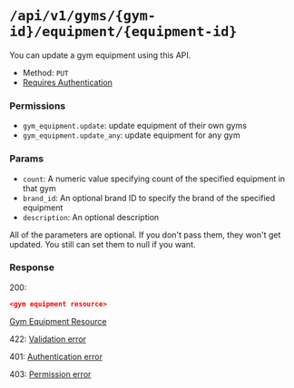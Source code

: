# `/api/v1/gyms/{gym-id}/equipment/{equipment-id}`
You can update a gym equipment using this API.

- Method: `PUT`
- [Requires Authentication](../../auth/login.md#how-to-use-api-token)

### Permissions

- `gym_equipment.update`: update equipment of their own gyms
- `gym_equipment.update_any`: update equipment for any gym

### Params

- `count`: A numeric value specifying count of the specified equipment in that gym
- `brand_id`: An optional brand ID to specify the brand of the specified equipment
- `description`: An optional description

All of the parameters are optional. If you don't pass them, they won't get updated.
You still can set them to null if you want.

### Response

200:
```json
<gym equipment resource>
```

[Gym Equipment Resource](../../resources/gym_equipment.md)

422: [Validation error](../../validation-errors.md)

401: [Authentication error](../../authentication-errors.md)

403: [Permission error](../../permission-errors.md)
